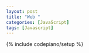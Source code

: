 ```yaml
---
layout: post
title: "Web "
categories: [JavaScript]
tags: [Javascript]
---
```

{% include codepiano/setup %}
